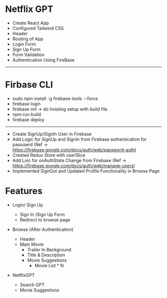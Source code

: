 # Netflix GPT

- Create React App
- Configured Tailwind CSS
- Header
- Routing of App
- Login Form
- Sign Up Form
- Form Validation
- Authentication Using FireBase

---

# Firbase CLI

- sudo npm install -g firebase-tools --force
- firebase login
- firebase init -> do hoisting setup with build file.
- npm run build
- firebase deploy

---

- Create SignUp/SignIn User in Firebase
- Add Logic for SignUp and SignIn from Firebase authentication for passowrd
  (Ref -> https://firebase.google.com/docs/auth/web/password-auth)
- Created Redux Store with userSlice
- Add Loic for onAuthState Change from Firebase
  (Ref -> https://firebase.google.com/docs/auth/web/manage-users)
- Implemented SignOut and Updated Profile Functionality in Browse Page

# Features

- Login/ Sign Up

  - Sign In /Sign Up Form
  - Redirect to browse page

- Browse (After Authentication)
  - Header
  - Main Movie
    - Trailer In Background
    - Title & Description
    - Movie Suggestions
      - Movie List \* N
- NetflixGPT
  - Search GPT
  - Movie Suggestions
